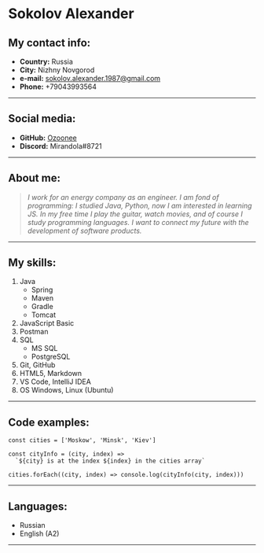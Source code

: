 __Sokolov Alexander__
===

## __My contact info:__
- __Country:__ Russia
- __City:__ Nizhny Novgorod
- __e-mail:__ sokolov.alexander.1987@gmail.com
- __Phone:__ +79043993564

---

## __Social media:__
- __GitHub:__ [Ozoonee](https://github.com/Ozoonee)
- __Discord:__ Mirandola#8721

---

## __About me:__
>_I work for an energy company as an engineer. I am fond of programming: I studied Java, Python, now I am interested in learning JS.
In my free time I play the guitar, watch movies, and of course I study programming languages.
I want to connect my future with the development of software products._

---

## __My skills:__
1. Java
   - Spring
   - Maven
   - Gradle 
   - Tomcat
2. JavaScript Basic
3. Postman
4. SQL 
    - MS SQL
    - PostgreSQL
5. Git, GitHub
6. HTML5, Markdown
7. VS Code, IntelliJ IDEA
8. OS Windows, Linux (Ubuntu)

---

## __Code examples:__
```
const cities = ['Moskow', 'Minsk', 'Kiev']

const cityInfo = (city, index) =>
  `${city} is at the index ${index} in the cities array`

cities.forEach((city, index) => console.log(cityInfo(city, index)))
```
---

## __Languages:__
- Russian
- English (A2)

---



